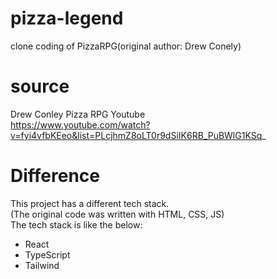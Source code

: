 # pizza-legend
clone coding of PizzaRPG(original author: Drew Conely)

# source
Drew Conley Pizza RPG Youtube <br>
https://www.youtube.com/watch?v=fyi4vfbKEeo&list=PLcjhmZ8oLT0r9dSiIK6RB_PuBWlG1KSq_

# Difference
This project has a different tech stack. <br>
(The original code was written with HTML, CSS, JS) <br>
The tech stack is like the below:
- React
- TypeScript
- Tailwind
